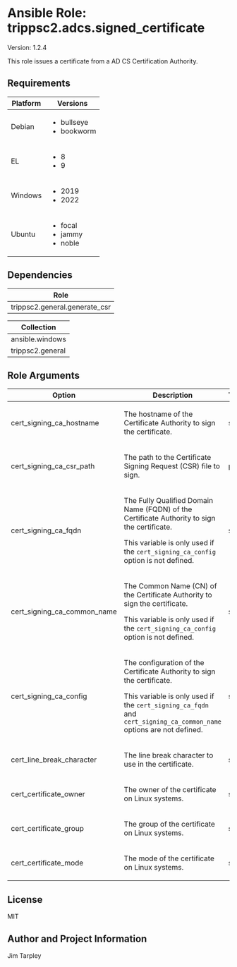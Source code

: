 <!-- BEGIN_ANSIBLE_DOCS -->

# Ansible Role: trippsc2.adcs.signed_certificate
Version: 1.2.4

This role issues a certificate from a AD CS Certification Authority.

## Requirements

| Platform | Versions |
| -------- | -------- |
| Debian | <ul><li>bullseye</li><li>bookworm</li></ul> |
| EL | <ul><li>8</li><li>9</li></ul> |
| Windows | <ul><li>2019</li><li>2022</li></ul> |
| Ubuntu | <ul><li>focal</li><li>jammy</li><li>noble</li></ul> |

## Dependencies
| Role |
| ---- |
| trippsc2.general.generate_csr |

| Collection |
| ---------- |
| ansible.windows |
| trippsc2.general |

## Role Arguments
|Option|Description|Type|Required|Choices|Default|
|---|---|---|---|---|---|
| cert_signing_ca_hostname | <p>The hostname of the Certificate Authority to sign the certificate.</p> | str | yes |  |  |
| cert_signing_ca_csr_path | <p>The path to the Certificate Signing Request (CSR) file to sign.</p> | path | no |  | C:\Windows\temp\server.req |
| cert_signing_ca_fqdn | <p>The Fully Qualified Domain Name (FQDN) of the Certificate Authority to sign the certificate.</p><p>This variable is only used if the `cert_signing_ca_config` option is not defined.</p> | str | no |  | {{ hostvars[cert_signing_ca_hostname].ansible_fqdn }} |
| cert_signing_ca_common_name | <p>The Common Name (CN) of the Certificate Authority to sign the certificate.</p><p>This variable is only used if the `cert_signing_ca_config` option is not defined.</p> | str | no |  |  |
| cert_signing_ca_config | <p>The configuration of the Certificate Authority to sign the certificate.</p><p>This variable is only used if the `cert_signing_ca_fqdn` and `cert_signing_ca_common_name` options are not defined.</p> | str | no |  | {{ cert_signing_ca_fqdn }}\{{ cert_signing_ca_common_name }} |
| cert_line_break_character | <p>The line break character to use in the certificate.</p> | str | no |  | \n |
| cert_certificate_owner | <p>The owner of the certificate on Linux systems.</p> | str | no |  | root |
| cert_certificate_group | <p>The group of the certificate on Linux systems.</p> | str | no |  | root |
| cert_certificate_mode | <p>The mode of the certificate on Linux systems.</p> | str | no |  | 0644 |


## License
MIT

## Author and Project Information
Jim Tarpley
<!-- END_ANSIBLE_DOCS -->
